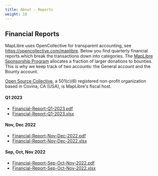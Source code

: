 ```yaml
---
title: About - Reports
weight: 10
---
```


## Financial Reports

MapLibre uses OpenCollective for transparent accounting, see https://opencollective.com/maplibre. Below you find quarterly financial reports which break the transactions down into categories. The [MapLibre Sponsorship Program](/sponsors) allocates a fraction of larger donations to bounties. This is why we keep track of two accounts: the General account and the Bounty account.

[Open Source Collective](https://opencollective.com/opensource), a 501(c)(6) registered non-profit organization based in Covina, CA (USA), is MapLibre's fiscal host.

#### Q1 2023

- [Financial-Report-Q1-2023.pdf](Financial-Report-Q1-2023.pdf)
- [Financial-Report-Q1-2023.xlsx](Financial-Report-Q1-2023.xlsx)

#### Nov, Dec 2022

- [Financial-Report-Nov-Dec-2022.pdf](Financial-Report-Nov-Dec-2022.pdf)
- [Financial-Report-Nov-Dec-2022.xlsx](Financial-Report-Nov-Dec-2022.xlsx)

#### Sep, Oct, Nov 2022

- [Financial-Report-Sep-Oct-Nov-2022.pdf](Financial-Report-Sep-Oct-Nov-2022.pdf)
- [Financial-Report-Sep-Oct-Nov-2022.xlsx](Financial-Report-Sep-Oct-Nov-2022.xlsx)
